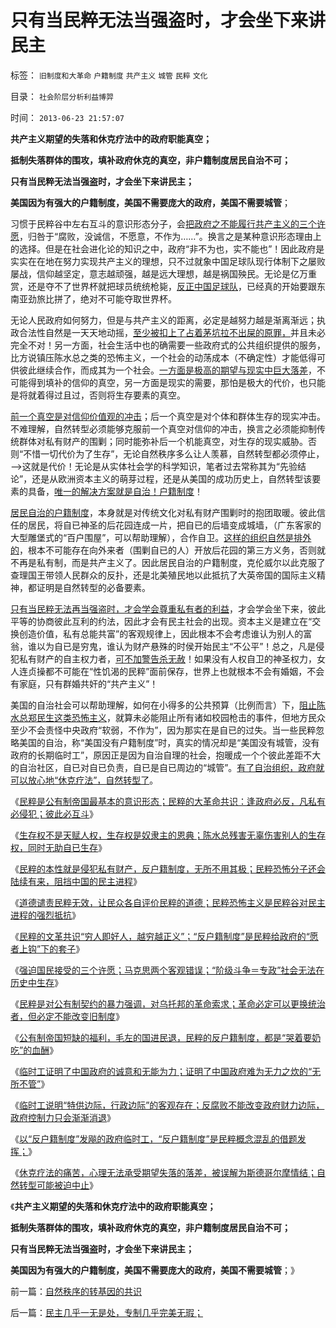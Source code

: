 # 只有当民粹无法当强盗时，才会坐下来讲民主

标签： `旧制度和大革命` `户籍制度` `共产主义` `城管` `民粹` `文化` 

目录： `社会阶层分析利益博羿`

时间： `2013-06-23 21:57:07`

**共产主义期望的失落和休克疗法中的政府职能真空；**

**抵制失落群体的围攻，填补政府休克的真空，非户籍制度居民自治不可；**

**只有当民粹无法当强盗时，才会坐下来讲民主；**

**美国因为有强大的户籍制度，美国不需要庞大的政府，美国不需要城管**；

习惯于民粹谷中左右互斗的意识形态分子，会[把政府之不能履行共产主义的三个许愿](../../../2013/6/19/公有制强迫臣民接受三个良好的许愿；.md)，归咎于“腐败，没诚信，不愿意，不作为……”。换言之是某种意识形态理由上的选择。但是在社会进化论的知识之中，政府“非不为也，实不能也”！因此政府是实实在在地在努力实现共产主义的理想，只不过就象中国足球队现行体制下之屡败屡战，信仰越坚定，意志越顽强，越是远大理想，越是祸国殃民。无论是亿万重赏，还是夺不了世界杯就把球员统统枪毙，[反正中国足球队](../../../2010/7/1/“冲出亚洲”“滚回老家”是足球运动的规律.md)，已经真的开始要跟东南亚劲旅比拼了，绝对不可能夺取世界杯。

无论人民政府如何努力，但是与共产主义的距离，必定是越努力越是渐离渐远；执政合法性自然是一天天地动摇，[至少被扣上了占着茅坑拉不出屎的原罪，](../../../2013/6/20/民粹信仰“低人权＝中央集权”，“能哭的暴民有奶吃”.md)并且未必完全不对！另一方面，社会生活中也的确需要一些政府式的公共组织提供的服务，比方说镇压陈水总之类的恐怖主义，一个社会的动荡成本（不确定性）才能低得可供彼此继续合作，而成其为一个社会。[一方面是极高的期望与现实中巨大落差](../../../2010/3/21/警惕中国民主进度过高的期望.md)，不可能得到填补的信仰的真空，另一方面是现实的需要，那怕是极大的代价，也只能是将就着得过且过，否则将生存要素的真空。

[前一个真空是对信仰价值观的冲击](../../../2013/6/18/民粹是公有制帝国最基本的意识形态，以侵犯私权为公平.md)；后一个真空是对个体和群体生存的现实冲击。不难理解，自然转型必须能够克服前一个真空对信仰的冲击，换言之必须能抑制传统群体对私有财产的围剿；同时能弥补后一个机能真空，对生存的现实威胁。否则“不惜一切代价为了生存”，无论自然秩序多么让人羡慕，自然转型都必须停止，——>这就是代价！无论是从实体社会学的科学知识，笔者过去常称其为“先验结论”，还是从欧洲资本主义的萌芽过程，还是从美国的成功历史上，自然转型该要素的具备，[唯一的解决方案就是自治！户籍制度](../../../2010/3/5/户籍制度即市政自治权是民主社会的基石.md)！

[居民自治的户籍制度](../../../2010/3/5/户籍制度即市政自治权是民主社会的基石.md)，本身就是对传统文化对私有财产围剿时的抱团取暖。彼此信任的居民，将自已神圣的后花园连成一片，把自已的后墙变成城墙，（广东客家的大型雕堡式的“百户围屋”，可以帮助理解），合作自卫。[这样的组织自然是排外的](../../../2013/2/6/契约必定排外，不排外不成为契约.md)，根本不可能存在向外来者（围剿自已的人）开放后花园的第三方义务，否则就不再是私有制，而是共产主义了。因此居民自治的户籍制度，克伦威尔以此克服了查理国王带领人民群众的反扑，还是北美殖民地以此抵抗了大英帝国的国际主义精神，都证明是自然转型的必备要素。

[只有当民粹无法再当强盗时，才会学会尊重私有者的利益](../../../2012/12/13/强盗本能与自治自卫的天然平衡体.md)，才会学会坐下来，彼此平等的协商彼此互利的约法，因此才会有民主社会的出现。资本主义是建立在“交换创造价值，私有总能共富”的客观规律上，因此根本不会考虑谁认为别人的富翁，谁以为自已是穷鬼，谁认为财产悬殊的时侯开始民主“不公平”！总之，凡是侵犯私有财产的自主权力者，[可不加警告杀无赦](../../../2013/6/18/民粹的生存权不属于人权；是奴隶主的恩典，是奴隶的血酬.md)！如果没有人权自卫的神圣权力，女人连贞操都不可能在“性饥渴的民粹”面前保存，世界上也就根本不会有婚姻，不会有家庭，只有群婚共奸的“共产主义”！

美国的自治社会可以帮助理解，如何在小得多的公共预算（比例而言）下，[阻止陈水总郑民生这类恐怖主义](../../../2013/6/16/郑民生陈水总的同情者，没有底线的民粹情结.md)，就算未必能阻止所有诸如校园枪击的事件，但地方民众至少不会责怪中央政府“软弱，不作为”，因为那实在是自已的过失。当一些民粹忽略美国的自治，称“美国没有户籍制度”时，真实的情况却是“美国没有城管，没有政府的长期临时工”，原因正是因为自治自理的社会，抱暖成一个个彼此差距不大的自治社区，自已对自已负责，自已是自已周边的“城管”。[有了自治组织，政府就可以放心地“休克疗法”，自然转型了](../../../2009/9/6/户籍制度是中国全体平民的根本利益.md)。

《[民粹是公有制帝国最基本的意识形态；民粹的大革命共识：逢政府必反，凡私有必侵犯；彼此必互斗](../../../2013/6/18/民粹是公有制帝国最基本的意识形态，以侵犯私权为公平.md)》

《[生存权不是天赋人权，生存权是奴隶主的恩典；陈水总残害无辜伤害别人的生存权，同时无助自已生存](../../../2013/6/18/民粹的生存权不属于人权；是奴隶主的恩典，是奴隶的血酬.md)》

《[民粹的本性就是侵犯私有财产，反户籍制度，无所不用其极；民粹恐怖分子还会陆续有来，阻挡中国的民主进程](../../../2013/6/18/郑民生和陈水总将民粹归来，全力狙击中国的民主进程；.md)》

《[道德谴责民粹无效，让民众各自评价民粹的道德；民粹恐怖主义是民粹谷对民主进程的强烈抵抗](../../../2013/6/19/穷人不等于是好人,道德谴责民粹无效.md)》

《[民粹的文革共识“穷人即好人，越穷越正义”；“反户籍制度”是民粹给政府的“愿者上钩”下的套子](../../../2013/6/19/“反户籍制度”打中公有制帝国的要害，也暴露了民粹的本性.md)》

《[强迫国民接受的三个许愿；马克思两个客观错误；“阶级斗争＝专政”社会无法在历史中生存](../../../2013/6/19/公有制强迫臣民接受三个良好的许愿；.md)》

《[民粹是对公有制契约的暴力强调，对乌托邦的革命索求；革命必定可以更换统治者，但必定不能改变旧制度](../../../2013/6/20/民粹是对共产主义的暴力强调，对乌托邦的革命诉求.md)》

《[公有制帝国短缺的福利，毛左的国进民退，民粹的反户籍制度，都是“哭着要奶吃”的血酬](../../../2013/6/20/民粹信仰“低人权＝中央集权”，“能哭的暴民有奶吃”.md)》

《[临时工证明了中国政府的诚意和无能为力；证明了中国政府难为无力之炊的“无所不管”](../../../2013/6/20/临时工证明了为人民服务的诚意和无能为力；.md)》

《[临时工说明“特供边际，行政边际”的客观存在；反腐败不能改变政府财力边际，政府控制力只会渐渐消退](../../../2013/6/22/反腐败只是宣传和安慰，临时工说明政府边际的客观存在.md)》

《[以“反户籍制度”发飚的政府临时工，“反户籍制度”是民粹概念混乱的借题发挥；](../../../2013/6/22/临时工发飚，反户籍制度概念混乱的借题发挥.md)》

《[休克疗法的痛苦，心理无法承受期望失落的落差，被误解为斯德哥尔摩情结；自然转型可能被迫中止](../../../2013/6/22/顶层设计的民主进程必定被迫中止.md)》

《**共产主义期望的失落和休克疗法中的政府职能真空；**

**抵制失落群体的围攻，填补政府休克的真空，非户籍制度居民自治不可；**

**只有当民粹无法当强盗时，才会坐下来讲民主；**

**美国因为有强大的户籍制度，美国不需要庞大的政府，美国不需要城管**；》



前一篇：[自然秩序的转基因的共识](../../../2013/6/22/自然秩序的转基因的共识.md)

后一篇：[民主几乎一无是处，专制几乎完美无瑕；](../../../2013/6/23/民主几乎一无是处，专制几乎完美无瑕；.md)